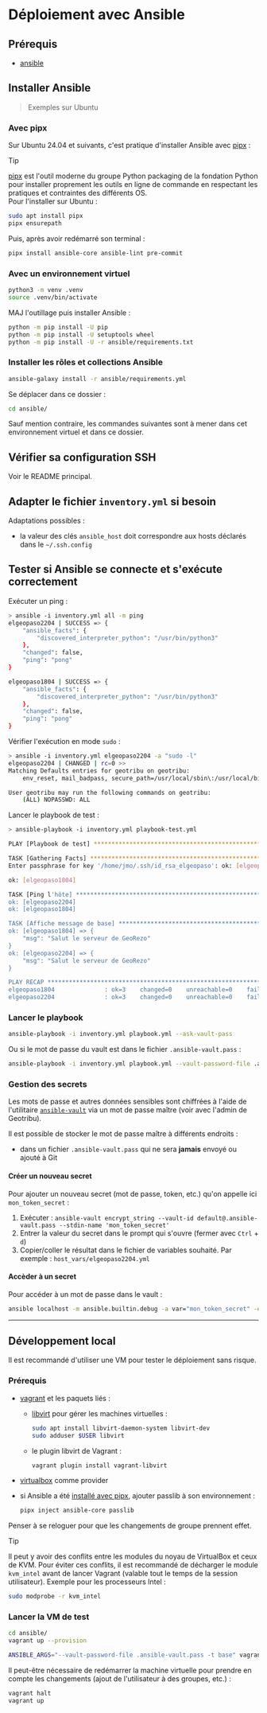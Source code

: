 # Déploiement avec Ansible

## Prérequis

- [ansible](https://docs.ansible.com/ansible/latest/index.html)

## Installer Ansible

> Exemples sur Ubuntu

### Avec pipx

Sur Ubuntu 24.04 et suivants, c'est pratique d'installer Ansible avec [pipx](https://pipx.pypa.io/) :

> [!TIP]
> [pipx](https://pipx.pypa.io/stable/installation/) est l'outil moderne du groupe Python packaging de la fondation Python pour installer proprement les outils en ligne de commande en respectant les pratiques et contraintes des différents OS.  
> Pour l'installer sur Ubuntu :  
>
> ```sh
> sudo apt install pipx
> pipx ensurepath
> ```

Puis, après avoir redémarré son terminal :

```sh
pipx install ansible-core ansible-lint pre-commit
```

### Avec un environnement virtuel

```sh
python3 -m venv .venv
source .venv/bin/activate
```

MAJ l'outillage puis installer Ansible :

```sh
python -m pip install -U pip
python -m pip install -U setuptools wheel
python -m pip install -U -r ansible/requirements.txt
```

### Installer les rôles et collections Ansible

```sh
ansible-galaxy install -r ansible/requirements.yml
```

Se déplacer dans ce dossier :

```sh
cd ansible/
```

Sauf mention contraire, les commandes suivantes sont à mener dans cet environnement virtuel et dans ce dossier.

## Vérifier sa configuration SSH

Voir le README principal.

## Adapter le fichier `inventory.yml` si besoin

Adaptations possibles :

- la valeur des clés `ansible_host` doit correspondre aux hosts déclarés dans le `~/.ssh.config`

## Tester si Ansible se connecte et s'exécute correctement

Exécuter un ping :

```sh
> ansible -i inventory.yml all -m ping
elgeopaso2204 | SUCCESS => {
    "ansible_facts": {
        "discovered_interpreter_python": "/usr/bin/python3"
    },
    "changed": false,
    "ping": "pong"
}

elgeopaso1804 | SUCCESS => {
    "ansible_facts": {
        "discovered_interpreter_python": "/usr/bin/python3"
    },
    "changed": false,
    "ping": "pong"
}
```

Vérifier l'exécution en mode `sudo` :

```sh
> ansible -i inventory.yml elgeopaso2204 -a "sudo -l"
elgeopaso2204 | CHANGED | rc=0 >>
Matching Defaults entries for geotribu on geotribu:
    env_reset, mail_badpass, secure_path=/usr/local/sbin\:/usr/local/bin\:/usr/sbin\:/usr/bin\:/sbin\:/bin\:/snap/bin

User geotribu may run the following commands on geotribu:
    (ALL) NOPASSWD: ALL
```

Lancer le playbook de test :

```sh
> ansible-playbook -i inventory.yml playbook-test.yml

PLAY [Playbook de test] ***********************************************************************************************************************

TASK [Gathering Facts] *********************************************************************************************************************
Enter passphrase for key '/home/jmo/.ssh/id_rsa_elgeopaso': ok: [elgeopaso2204]

ok: [elgeopaso1804]

TASK [Ping l'hôte] *************************************************************************************************************************
ok: [elgeopaso2204]
ok: [elgeopaso1804]

TASK [Affiche message de base] *************************************************************************************************************
ok: [elgeopaso1804] => {
    "msg": "Salut le serveur de GeoRezo"
}
ok: [elgeopaso2204] => {
    "msg": "Salut le serveur de GeoRezo"
}

PLAY RECAP *********************************************************************************************************************************
elgeopaso1804              : ok=3    changed=0    unreachable=0    failed=0    skipped=0    rescued=0    ignored=0  
elgeopaso2204              : ok=3    changed=0    unreachable=0    failed=0    skipped=0    rescued=0    ignored=0  
```

### Lancer le playbook

```sh
ansible-playbook -i inventory.yml playbook.yml --ask-vault-pass
```

Ou si le mot de passe du vault est dans le fichier `.ansible-vault.pass` :

```sh
ansible-playbook -i inventory.yml playbook.yml --vault-password-file .ansible-vault.pass
```

### Gestion des secrets

Les mots de passe et autres données sensibles sont chiffrées à l'aide de l'utilitaire [`ansible-vault`](https://docs.ansible.com/ansible/latest/user_guide/vault.html) via un mot de passe maître (voir avec l'admin de Geotribu).

Il est possible de stocker le mot de passe maître à différents endroits :

- dans un fichier `.ansible-vault.pass` qui ne sera **jamais** envoyé ou ajouté à Git

#### Créer un nouveau secret

Pour ajouter un nouveau secret (mot de passe, token, etc.) qu'on appelle ici `mon_token_secret` :

1. Exécuter : `ansible-vault encrypt_string --vault-id default@.ansible-vault.pass --stdin-name 'mon_token_secret'`
1. Entrer la valeur du secret dans le prompt qui s'ouvre (fermer avec `Ctrl` + `d`)
1. Copier/coller le résultat dans le fichier de variables souhaité. Par exemple : `host_vars/elgeopaso2204.yml`

#### Accèder à un secret

Pour accéder à un mot de passe dans le vault :

```sh
ansible localhost -m ansible.builtin.debug -a var="mon_token_secret" -e "@host_vars/elgeopaso2204.yml" --vault-password-file .ansible-vault.pass
```

----

## Développement local

Il est recommandé d'utiliser une VM pour tester le déploiement sans risque.

### Prérequis

- [vagrant](https://developer.hashicorp.com/vagrant/install) et les paquets liés :
  - [libvirt](https://libvirt.org/) pour gérer les machines virtuelles :

    ```sh
    sudo apt install libvirt-daemon-system libvirt-dev
    sudo adduser $USER libvirt
    ```

  - le plugin libvirt de Vagrant :  

    ```sh
    vagrant plugin install vagrant-libvirt
    ```

- [virtualbox](https://doc.ubuntu-fr.org/%20virtualbox) comme provider
- si Ansible a été [installé avec pipx](#avec-pipx), ajouter passlib à son environnement :

    ```sh
    pipx inject ansible-core passlib
    ```

Penser à  se reloguer pour que les changements de groupe prennent effet.

> [!TIP]
> Il peut y avoir des conflits entre les modules du noyau de VirtualBox et ceux de KVM. Pour éviter ces conflits, il est recommandé de décharger le module `kvm_intel` avant de lancer Vagrant (valable tout le temps de la session utilisateur). Exemple pour les processeurs Intel :
>
> ```sh
> sudo modprobe -r kvm_intel
> ```

### Lancer la VM de test

```sh
cd ansible/
vagrant up --provision
```

```sh
ANSIBLE_ARGS="--vault-password-file .ansible-vault.pass -t base" vagrant provision vm_geotributest
```

Il peut-être nécessaire de redémarrer la machine virtuelle pour prendre en compte les changements (ajout de l'utilisateur à des groupes, etc.) :

```sh
vagrant halt
vagrant up
```
